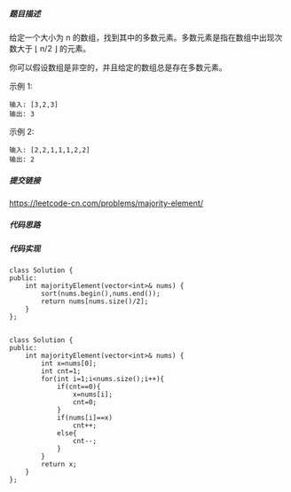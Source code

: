 ##### 题目描述
给定一个大小为 n 的数组，找到其中的多数元素。多数元素是指在数组中出现次数大于 ⌊ n/2 ⌋ 的元素。

你可以假设数组是非空的，并且给定的数组总是存在多数元素。

示例 1:
```
输入: [3,2,3]
输出: 3
```
示例 2:
```
输入: [2,2,1,1,1,2,2]
输出: 2
```



##### 提交链接

https://leetcode-cn.com/problems/majority-element/


##### 代码思路




##### 代码实现

```
class Solution {
public:
    int majorityElement(vector<int>& nums) {
        sort(nums.begin(),nums.end());
        return nums[nums.size()/2];
    }
};


```

```
class Solution {
public:
    int majorityElement(vector<int>& nums) {
        int x=nums[0];
        int cnt=1;
        for(int i=1;i<nums.size();i++){
            if(cnt==0){
                x=nums[i];
                cnt=0;
            }
            if(nums[i]==x)
                cnt++;
            else{
                cnt--;
            }
        }
        return x;
    }
};
```